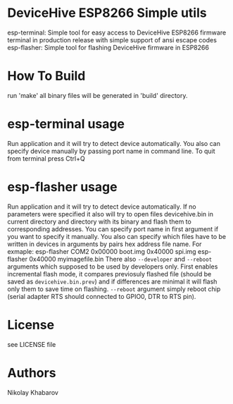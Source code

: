 # DeviceHive ESP8266 Simple utils
esp-terminal:
Simple tool for easy access to DeviceHive ESP8266 firmware terminal in production
release with simple support of ansi escape codes
esp-flasher:
Simple tool for flashing DeviceHive firmware in ESP8266

# How To Build
run 'make'
all binary files will be generated in 'build' directory.

# esp-terminal usage
Run application and it will try to detect device automatically. You also can
specify device manually by passing port name in command line.
To quit from terminal press Ctrl+Q

# esp-flasher usage
Run application and it will try to detect device automatically. If no parameters
were specified it also will try to open files devicehive.bin in current directory
and directory with its binary and flash them to corresponding addresses.
You can specify port name in first argument if you want to specify it manually.
You also can specify which files have to be written in devices in arguments by
pairs hex address <space> file name. For exmaple:
esp-flasher COM2 0x00000 boot.img 0x40000 spi.img
esp-flasher 0x40000 myimagefile.bin
There also `--developer` and `--reboot` arguments which supposed to be used by
developers only. First enables incremental flash mode, it compares previosuly
flashed file (should be saved as `devicehive.bin.prev`) and if differences are
minimal it will flash only them to save time on flashing. `--reboot` argument
simply reboot chip (serial adapter RTS should connected to GPIO0, DTR to RTS
pin).

# License
see LICENSE file

# Authors
Nikolay Khabarov
